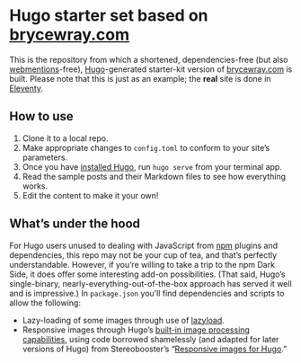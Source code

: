 # Hugo starter set based on [brycewray.com](https://brycewray.com)

This is the repository from which a shortened, dependencies-free (but also [webmentions](https://indieweb.org)-free), [Hugo](https://gohugo.io)-generated starter-kit version of [brycewray.com](https://brycewray.com) is built. Please note that this is just as an example; the **real** site is done in [Eleventy](https://11ty.dev).

## How to use

1. Clone it to a local repo.
2. Make appropriate changes to `config.toml` to conform to your site’s parameters.
3. Once you have [installed Hugo](https://brycewray.com/posts/2019/04/ec-static), run `hugo serve` from your terminal app.
4. Read the sample posts and their Markdown files to see how everything works.
5. Edit the content to make it your own!

## What’s under the hood

For Hugo users unused to dealing with JavaScript from [npm](https://npmjs.org) plugins and dependencies, this repo may not be your cup of tea, and that’s perfectly understandable. However, if you’re willing to take a trip to the npm Dark Side, it does offer some interesting add-on possibilities. (That said, Hugo’s single-binary, nearly-everything-out-of-the-box approach has served it well and is impressive.) In `package.json` you’ll find dependencies and scripts to allow the following:

- Lazy-loading of some images through use of [lazyload](https://github.com/verlok/vanilla-lazyload).
- Responsive images through Hugo’s [built-in image processing capabilities](https://gohugo.io/content-management/image-processing/), using code borrowed shamelessly (and adapted for later versions of Hugo) from Stereobooster’s “[Responsive images for Hugo](https://dev.to/stereobooster/responsive-images-for-hugo-dn9).”